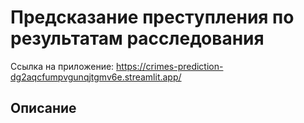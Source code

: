 # Предсказание преступления по результатам расследования 

Ссылка на приложение: https://crimes-prediction-dg2aqcfumpvgunqjtgmv6e.streamlit.app/

## Описание

